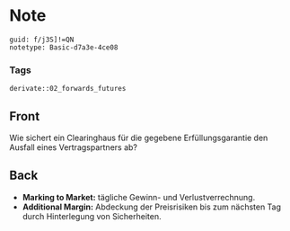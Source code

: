 # Note
```
guid: f/j3S]!=QN
notetype: Basic-d7a3e-4ce08
```

### Tags
```
derivate::02_forwards_futures
```

## Front
Wie sichert ein Clearinghaus für die gegebene Erfüllungsgarantie den Ausfall eines Vertragspartners ab?

## Back
<ul>
  <li><b>Marking to Market:</b> tägliche Gewinn- und
  Verlustverrechnung.
  <li><b>Additional Margin:</b> Abdeckung der Preisrisiken bis zum
  nächsten Tag durch Hinterlegung von Sicherheiten.
</ul>
